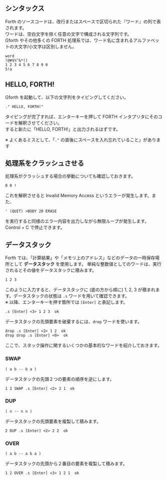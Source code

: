 ## シンタックス

Forth のソースコードは、改行またはスペースで区切られた『ワード』の列で表されます。  
ワードは、空白文字を除く任意の文字で構成される文字列です。  
Gforth やその他多くの FORTH 処理系では、ワード名に含まれるアルファベットの大文字/小文字は区別しません。

```
word
!@#$%^&*()
1 2 3 4 5 6 7 8 9 0
5!a
```

## HELLO, FORTH!

Gforth を起動して、以下の文字列をタイピングしてください。

```forth
." HELLO, FORTH!"
```

タイピングが完了すれば、エンターキーを押して FORTH インタプリタにそのコードを解釈させてください。  
すると新たに「HELLO, FORTH!」と出力されるはずです。

※ よくあるミスとして、「``."`` の直後にスペースを入れ忘れていること」があります

## 処理系をクラッシュさせる

処理系がクラッシュする場合の挙動についても確認しておきます。

```
0 0 !
```

これを解釈させると Invalid Memory Access というエラーが発生します。また、

```
' (QUIT) >BODY 20 ERASE
```

を実行すると同様のエラー内容を出力しながら無限ループが発生します。Control + C で停止できます。

## データスタック

Forth では、「計算結果」や「メモリ上のアドレス」などのデータの一時保存場所として **データスタック** を使用します。
単純な整数値としてのワードは、実行されるとその値をデータスタックに積みます。

```
1 2 3
```

このように入力すると、データスタックに (底の方から順に) 1, 2, 3 が積まれます。データスタックの状態は ``.s`` ワードを用いて確認できます。  
※ 以降、エンターキーを押す箇所では ``[Enter]`` と表記します。

```
.s [Enter] <3> 1 2 3  ok
```

データスタックの先頭要素を破棄するには、``drop`` ワードを使います。

```
drop .s [Enter] <2> 1 2  ok
drop drop .s [Enter] <0>  ok
```

ここで、スタック操作に関するいくつかの基本的なワードを紹介しておきます。

### SWAP

``( a b -- b a )``

データスタックの先頭２つの要素の順序を逆にします。

```
1 2 SWAP .s [Enter] <2> 2 1  ok
```

### DUP

``( n -- n n )``

データスタックの先頭要素を複製して積みます。

```
2 DUP .s [Enter] <2> 2 2  ok
```

### OVER

``( a b -- a b a )``

データスタックの先頭から２番目の要素を複製して積みます。

```
1 2 OVER .s [Enter] <3> 1 2 1  ok
```
